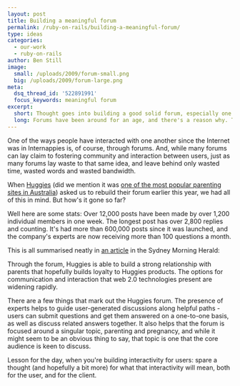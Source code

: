```yaml
---
layout: post
title: Building a meaningful forum
permalink: /ruby-on-rails/building-a-meaningful-forum/
type: ideas
categories:
  - our-work
  - ruby-on-rails
author: Ben Still
image:
  small: /uploads/2009/forum-small.png
  big: /uploads/2009/forum-large.png
meta:
  dsq_thread_id: '522891991'
  focus_keywords: meaningful forum
excerpt:
  short: Thought goes into building a good solid forum, especially one with high traffic (like the one we built for Huggies). Here are some things to consider.
  long: Forums have been around for an age, and there's a reason why. They bring people together, allow them to communicate and express thoughts and feelings behind a layer of anonymity, a face to face conversation doesn't always protect one in their most vunerable times. Thought goes into building a good solid forum, especially one with high traffic (like the one we built for Huggies). Here are some things to consider.
---
```


One of the ways people have interacted with one another since the Internet was in Internappies is, of course, through forums. And, while many forums can lay claim to fostering community and interaction between users, just as many forums lay waste to that same idea, and leave behind only wasted time, wasted words and wasted bandwidth.

When [Huggies](http://www.huggies.com.au) (did we mention it was [one of the most popular parenting sites in Australia](/portfolio/huggies/)) asked us to rebuild their forum earlier this year, we had all of this in mind. But how's it gone so far?

Well here are some stats: Over 12,000 posts have been made by over 1,200 individual members in one week. The longest post has over 2,800 replies and counting. It's had more than 600,000 posts since it was launched, and the company's experts are now receiving more than 100 questions a month.

This is all summarised neatly in [an article](http://www.smh.com.au/news/biztech/its-web-take-20/2007/05/14/1178995074605.html?page=fullpage#contentSwap1) in the Sydney Morning Herald:

Through the forum, Huggies is able to build a strong relationship with parents that hopefully builds loyalty to Huggies products. The options for communication and interaction that web 2.0 technologies present are widening rapidly.

There are a few things that mark out the Huggies forum. The presence of experts helps to guide user-generated discussions along helpful paths - users can submit questions and get them answered on a one-to-one basis, as well as discuss related answers together. It also helps that the forum is focused around a singular topic, parenting and pregnancy, and while it might seem to be an obvious thing to say, that topic is one that the core audience is keen to discuss.

Lesson for the day, when you're building interactivity for users: spare a thought (and hopefully a bit more) for what that interactivity will mean, both for the user, and for the client.
